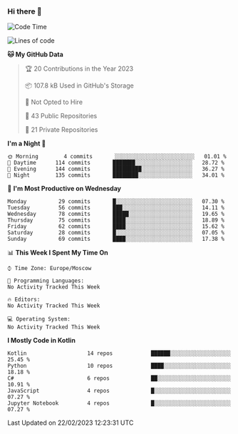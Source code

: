 ### Hi there 👋

<!--
**semwai/semwai** is a ✨ _special_ ✨ repository because its `README.md` (this file) appears on your GitHub profile.

Here are some ideas to get you started:

- 🔭 I’m currently working on ...
- 🌱 I’m currently learning ...
- 👯 I’m looking to collaborate on ...
- 🤔 I’m looking for help with ...
- 💬 Ask me about ...
- 📫 How to reach me: ...
- 😄 Pronouns: ...
- ⚡ Fun fact: ...
-->


<!--START_SECTION:waka-->
![Code Time](http://img.shields.io/badge/Code%20Time-0%20secs-blue)

![Lines of code](https://img.shields.io/badge/From%20Hello%20World%20I%27ve%20Written-1%20Million%20lines%20of%20code-blue)

**🐱 My GitHub Data** 

> 🏆 20 Contributions in the Year 2023
 > 
> 📦 107.8 kB Used in GitHub's Storage 
 > 
> 🚫 Not Opted to Hire
 > 
> 📜 43 Public Repositories 
 > 
> 🔑 21 Private Repositories  
 > 
**I'm a Night 🦉** 

```text
🌞 Morning        4 commits       ░░░░░░░░░░░░░░░░░░░░░░░░░   01.01 % 
🌆 Daytime      114 commits       ███████░░░░░░░░░░░░░░░░░░   28.72 % 
🌃 Evening      144 commits       █████████░░░░░░░░░░░░░░░░   36.27 % 
🌙 Night        135 commits       ████████░░░░░░░░░░░░░░░░░   34.01 % 

```
📅 **I'm Most Productive on Wednesday** 

```text
Monday          29 commits       █░░░░░░░░░░░░░░░░░░░░░░░░   07.30 % 
Tuesday         56 commits       ███░░░░░░░░░░░░░░░░░░░░░░   14.11 % 
Wednesday       78 commits       █████░░░░░░░░░░░░░░░░░░░░   19.65 % 
Thursday        75 commits       ████░░░░░░░░░░░░░░░░░░░░░   18.89 % 
Friday          62 commits       ████░░░░░░░░░░░░░░░░░░░░░   15.62 % 
Saturday        28 commits       █░░░░░░░░░░░░░░░░░░░░░░░░   07.05 % 
Sunday          69 commits       ████░░░░░░░░░░░░░░░░░░░░░   17.38 % 

```


📊 **This Week I Spent My Time On** 

```text
⌚︎ Time Zone: Europe/Moscow

💬 Programming Languages: 
No Activity Tracked This Week

🔥 Editors: 
No Activity Tracked This Week

💻 Operating System: 
No Activity Tracked This Week

```

**I Mostly Code in Kotlin** 

```text
Kotlin                   14 repos            ██████░░░░░░░░░░░░░░░░░░░   25.45 % 
Python                   10 repos            ████░░░░░░░░░░░░░░░░░░░░░   18.18 % 
C#                       6 repos             ██░░░░░░░░░░░░░░░░░░░░░░░   10.91 % 
JavaScript               4 repos             █░░░░░░░░░░░░░░░░░░░░░░░░   07.27 % 
Jupyter Notebook         4 repos             █░░░░░░░░░░░░░░░░░░░░░░░░   07.27 % 

```



 Last Updated on 22/02/2023 12:23:31 UTC
<!--END_SECTION:waka-->
